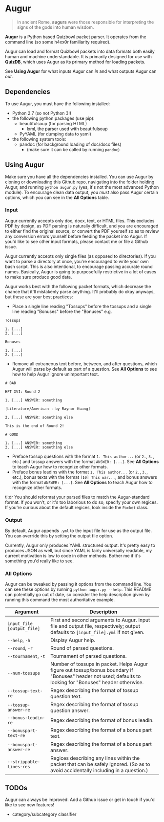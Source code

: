 # Augur

> In ancient Rome, **augurs** were those responsible for interpreting the signs of the gods into human wisdom.

**Augur** is a Python based Quizbowl packet parser. It operates from the command line (so some h4xx0r familiarity required).

Augur can load and format Quizbowl packets into data formats both easily human and machine understandable. It is primarily designed for use with **QuizDB**, which uses Augur as its primary method for loading packets.

See **Using Augur** for what inputs Augur can _in_ and what outputs Augur can _out_.

## Dependencies

To use Augur, you must have the following installed:
  - Python 2.7 (so not Python 3!)
  - the following python packages (use pip):
    - beautifulsoup (for parsing HTML)
      - lxml, the parser used with beautifulsoup
    - PyYAML (for dumping data to yaml)
  - the following system tools:
    - pandoc (for background loading of doc/docx files)
      - (make sure it can be called by running `pandoc`)

## Using Augur

Make sure you have all the dependencies installed. You can use Augur by cloning or downloading this Github repo, navigating into the folder holding Augur, and running `python augur.py` (yes, it's not the most advanced Python module). To encourage clean data output, you _must_ also pass Augur certain options, which you can see in the **All Options** table.

### Input

Augur currently accepts only doc, docx, text, or HTML files. This excludes PDF by design, as PDF parsing is naturally difficult, and you are encouraged to either find the original source, or convert the PDF yourself so as to review any conversion errors yourself before feeding the packet into Augur. If you'd like to see other input formats, please contact me or file a Github issue.

Augur currently accepts only single files (as opposed to directories). If you want to parse a directory at once, you're encouraged to write your own bash script. This is also intentional, to encourage passing accurate round names. Basically, Augur is going to purposefully restrictive in a lot of cases to make sure produce good data.

Augur works best with the following packet formats, which decrease the chance that it'll mistakenly parse anything. It'll probably do okay anyways, but these are your best practices:

- Place a single line reading "Tossups" before the tossups and a single line reading "Bonuses" before the "Bonuses" e.g.

```
Tossups

1. [...]
2. [...]

Bonuses

1. [...]
2. [...]
```

- Remove all extraneous text before, between, and after questions, which Augur will parse by default as part of a question. See **All Options** to see how to help Augur ignore unimportant text.

```
# BAD

HFT XVI: Round 2

1. [...] ANSWER: something

[Literature/American : by Raynor Kuang]

2. [...] ANSWER: something else

This is the end of Round 2!

# GOOD

1. [...] ANSWER: something
2. [...] ANSWER: something else

```

- Preface tossup questions with the format `1. This author...` (or `2.`, `3.`, etc.) and tossup answers with the format `ANSWER: [...]`. See **All Options** to teach Augur how to recognize other formats.
- Preface bonus leadins with the format `1. This author...` (or `2.`, `3.`, etc.), bonus texts with the format `[10] This war...`, and bonus answers with the format `ANSWER: [...]`. See **All Options** to teach Augur how to recognize other formats.

tl;dr You should reformat your parsed files to match the Augur-standard format. If you won't, or it's too laborious to do so, specify your own regices. If you're curious about the default regices, look inside the `Packet` class.

### Output

By default, Augur appends `.yml` to the input file for use as the output file. You can override this by setting the output file option.

Currently, Augur only produces YAML structured output. It's pretty easy to produces JSON as well, but since YAML is fairly universally readable, my current motivation is low to code in other methods. Bother me if it's something you'd really like to see.

### All Options

Augur can be tweaked by passing it options from the command line. You can see these options by running `python augur.py --help`. This README can potentially go out of date, so consider the help description given by running this command the most authoritative example.

Argument  |  Description
--|--
`input_file [output_file]`    |  First and second arguments to Augur. Input file and output file, respectively; output defaults to `[input_file].yml` if not given.
`--help`, `-h`    |  Display Augur help.
`--round`, `-r`   |  Round of parsed questions.
`--tournament`, `-t`    |  Tournament of parsed questions.
`--num-tossups`    |  Number of tossups in packet. Helps Augur figure out tossup/bonus boundary if "Bonuses" header not used; defaults to looking for "Bonuses" header otherwise.
`--tossup-text-re`   |  Regex describing the format of tossup question text.
`--tossup-answer-re`    |  Regex describing the format of tossup question answer.
`--bonus-leadin-re`    |  Regex describing the format of bonus leadin.
`--bonuspart-text-re`   |  Regex describing the format of a bonus part text.
`--bonuspart-answer-re`   |  Regex describing the format of a bonus part answer.
`--strippable-lines-res`  |  Regices describing any lines within the packet that can be safely ignored. (So as to avoid accidentally including in a question.)



## TODOs

Augur can always be improved. Add a Github issue or get in touch if you'd like to see new features!

- category/subcategory classifier
